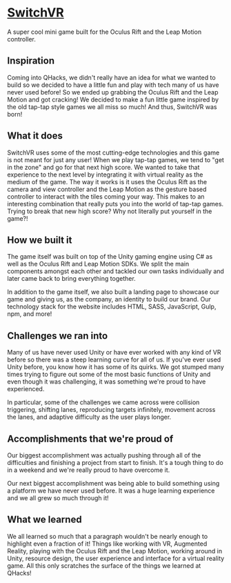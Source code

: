 # [SwitchVR](http://getswitchvr.com)
A super cool mini game built for the Oculus Rift and the Leap Motion controller.

## Inspiration
Coming into QHacks, we didn't really have an idea for what we wanted to build so we decided to have a little fun and play with tech many of us have never used before! So we ended up grabbing the Oculus Rift and the Leap Motion and got cracking! We decided to make a fun little game inspired by the old tap-tap style games we all miss so much! And thus, SwitchVR was born!

## What it does
SwitchVR uses some of the most cutting-edge technologies and this game is not meant for just any user! When we play tap-tap games, we tend to "get in the zone" and go for that next high score. We wanted to take that experience to the next level by integrating it with virtual reality as the medium of the game. The way it works is it uses the Oculus Rift as the camera and view controller and the Leap Motion as the gesture based controller to interact with the tiles coming your way. This makes to an interesting combination that really puts you into the world of tap-tap games. Trying to break that new high score? Why not literally put yourself in the game?!

## How we built it
The game itself was built on top of the Unity gaming engine using C# as well as the Oculus Rift and Leap Motion SDKs. We split the main components amongst each other and tackled our own tasks individually and later came back to bring everything together.

In addition to the game itself, we also built a landing page to showcase our game and giving us, as the company, an identity to build our brand. Our technology stack for the website includes HTML, SASS, JavaScript, Gulp, npm, and more!

## Challenges we ran into
Many of us have never used Unity or have ever worked with any kind of VR before so there was a steep learning curve for all of us. If you've ever used Unity before, you know how it has some of its quirks. We got stumped many times trying to figure out some of the most basic functions of Unity and even though it was challenging, it was something we're proud to have experienced.

In particular, some of the challenges we came across were collision triggering, shifting lanes, reproducing targets infinitely, movement across the lanes, and adaptive difficulty as the user plays longer.

## Accomplishments that we're proud of
Our biggest accomplishment was actually pushing through all of the difficulties and finishing a project from start to finish. It's a tough thing to do in a weekend and we're really proud to have overcome it.

Our next biggest accomplishment was being able to build something using a platform we have never used before. It was a huge learning experience and we all grew so much through it!

## What we learned
We all learned so much that a paragraph wouldn't be nearly enough to highlight even a fraction of it! Things like working with VR, Augmented Reality, playing with the Oculus Rift and the Leap Motion, working around in Unity, resource design, the user experience and interface for a virtual reality game. All this only scratches the surface of the things we learned at QHacks!
